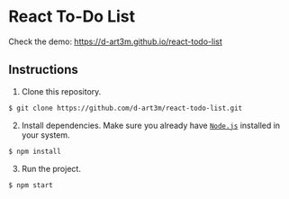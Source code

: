 # React To-Do List

Check the demo: 
https://d-art3m.github.io/react-todo-list

## Instructions

1. Clone this repository.
```bash
$ git clone https://github.com/d-art3m/react-todo-list.git
```

2. Install dependencies. Make sure you already have [`Node.js`](https://nodejs.org/en/) installed in your system.
```bash
$ npm install
```

3. Run the project.
```bash
$ npm start
```

